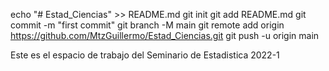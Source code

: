 echo "# Estad_Ciencias" >> README.md
git init
git add README.md
git commit -m "first commit"
git branch -M main
git remote add origin https://github.com/MtzGuillermo/Estad_Ciencias.git
git push -u origin main

Este es el espacio de trabajo del Seminario de Estadistica 2022-1
